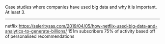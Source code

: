 Case studies where companies have used big data and why it is important.
At least 3.


---
netflix
https://seleritysas.com/2019/04/05/how-netflix-used-big-data-and-analytics-to-generate-billions/
151m subscribers
75% of activity based off of personalised recommendations
